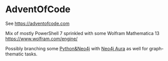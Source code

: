 # AdventOfCode
 See https://adventofcode.com
 
 Mix of mostly PowerShell 7 sprinkled with some Wolfram Mathematica 13 https://www.wolfram.com/engine/ 

Possibly branching some [Python&Neo4j](https://neo4j.com/docs/python-manual/current/get-started/) with [Neo4j Aura](https://console.neo4j.io/#how-to-connect) as well for graph-thematic tasks.
